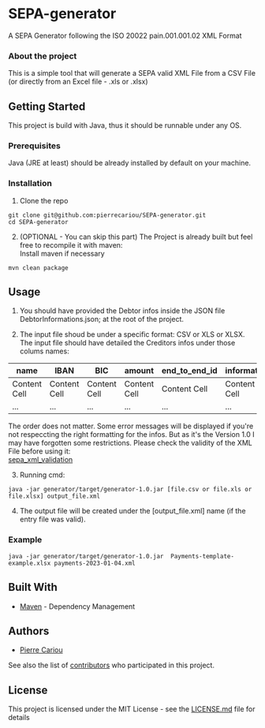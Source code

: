 # SEPA-generator

A SEPA Generator following the ISO 20022 pain.001.001.02 XML Format

### About the project

This is a simple tool that will generate a SEPA valid XML File from a CSV File (or directly from an Excel file - .xls or .xlsx)

## Getting Started

This project is build with Java, thus it should be runnable under any OS.

### Prerequisites

Java (JRE at least) should be already installed by default on your machine.

### Installation

1. Clone the repo
```
git clone git@github.com:pierrecariou/SEPA-generator.git
cd SEPA-generator
```
2. (OPTIONAL - You can skip this part) The Project is already built but feel free to recompile it with maven: \
Install maven if necessary
```
mvn clean package
```
## Usage

1. You should have provided the Debtor infos inside the JSON file DebtorInformations.json; at the root of the project.

2. The input file shoud be under a specific format: CSV or XLS or XLSX. \
The input file should have detailed the Creditors infos under those colums names:

| name          | IBAN          | BIC           | amount        | end_to_end_id | information   |
| ------------- | ------------- | ------------- | ------------- | ------------- | ------------- |
| Content Cell  | Content Cell  | Content Cell  | Content Cell  | Content Cell  | Content Cell  |
| ...           | ...           | ...           | ...           | ...           | ...           |

The order does not matter.
Some error messages will be displayed if you're not respeccting the right formatting for the infos.
But as it's the Version 1.0 I may have forgotten some restrictions. Please check the validity of the XML File before using it: \
[sepa_xml_validation](https://www.mobilefish.com/services/sepa_xml_validation/sepa_xml_validation.php)

3. Running cmd:
```
java -jar generator/target/generator-1.0.jar [file.csv or file.xls or file.xlsx] output_file.xml
```

4. The output file will be created under the [output_file.xml] name (if the entry file was valid).

### Example
```
java -jar generator/target/generator-1.0.jar  Payments-template-example.xlsx payments-2023-01-04.xml
```

## Built With
* [Maven](https://maven.apache.org/) - Dependency Management 

## Authors

* [Pierre Cariou](https://github.com/pierrecariou)

See also the list of [contributors](https://github.com/pierrecariou/SEPA-generator/contributors) who participated in this project.

## License

This project is licensed under the MIT License - see the [LICENSE.md](LICENSE.md) file for details
